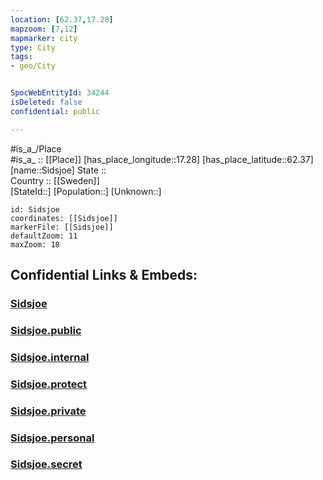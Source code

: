 ```yaml
---
location: [62.37,17.28] 
mapzoom: [7,12] 
mapmarker: city 
type: City
tags:
- geo/City


SpocWebEntityId: 34244
isDeleted: false
confidential: public

---
```

#is_a_/Place  
#is_a_ :: [[Place]] 
[has_place_longitude::17.28] 
[has_place_latitude::62.37] 
[name::Sidsjoe] 
State ::  
Country :: [[Sweden]]  
[StateId::] 
[Population::] 
[Unknown::] 


```leaflet
id: Sidsjoe
coordinates: [[Sidsjoe]] 
markerFile: [[Sidsjoe]] 
defaultZoom: 11 
maxZoom: 18
```


## Confidential Links & Embeds: 

### [Sidsjoe](/_Standards/Earth/Continent/Europe/Europe~North/Sweden/Provinces~Sweden/Västernorrland/City/Sidsjoe.md) 

### [Sidsjoe.public](/_public/Earth/Continent/Europe/Europe~North/Sweden/Provinces~Sweden/Västernorrland/City/Sidsjoe.public.md) 

### [Sidsjoe.internal](/_internal/Earth/Continent/Europe/Europe~North/Sweden/Provinces~Sweden/Västernorrland/City/Sidsjoe.internal.md) 

### [Sidsjoe.protect](/_protect/Earth/Continent/Europe/Europe~North/Sweden/Provinces~Sweden/Västernorrland/City/Sidsjoe.protect.md) 

### [Sidsjoe.private](/_private/Earth/Continent/Europe/Europe~North/Sweden/Provinces~Sweden/Västernorrland/City/Sidsjoe.private.md) 

### [Sidsjoe.personal](/_personal/Earth/Continent/Europe/Europe~North/Sweden/Provinces~Sweden/Västernorrland/City/Sidsjoe.personal.md) 

### [Sidsjoe.secret](/_secret/Earth/Continent/Europe/Europe~North/Sweden/Provinces~Sweden/Västernorrland/City/Sidsjoe.secret.md)

